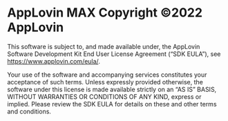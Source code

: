# AppLovin MAX Copyright ©2022 AppLovin

This software is subject to, and made available under, the AppLovin Software Development Kit End User License Agreement (“SDK EULA”), see https://www.applovin.com/eula/.

Your use of the software and accompanying services constitutes your acceptance of such terms. Unless expressly provided otherwise, the software under this license is made available strictly on an “AS IS” BASIS, WITHOUT WARRANTIES OR CONDITIONS OF ANY KIND, express or implied. Please review the SDK EULA for details on these and other terms and conditions. 
